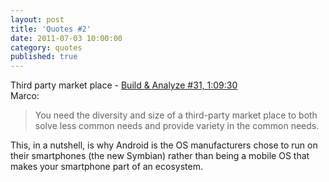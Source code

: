 ```yaml
---
layout: post
title: 'Quotes #2'
date: 2011-07-03 10:00:00
category: quotes
published: true
---
```

Third party market place - [Build & Analyze #31, 1:09:30](http://5by5.tv/buildanalyze/31)  
Marco:
> You need the diversity and size of a third-party market place to both solve less common needs and provide variety in the common needs.

This, in a nutshell, is why Android is the OS manufacturers chose to run on their smartphones (the new Symbian) rather than being a mobile OS that makes your smartphone part of an ecosystem. 
